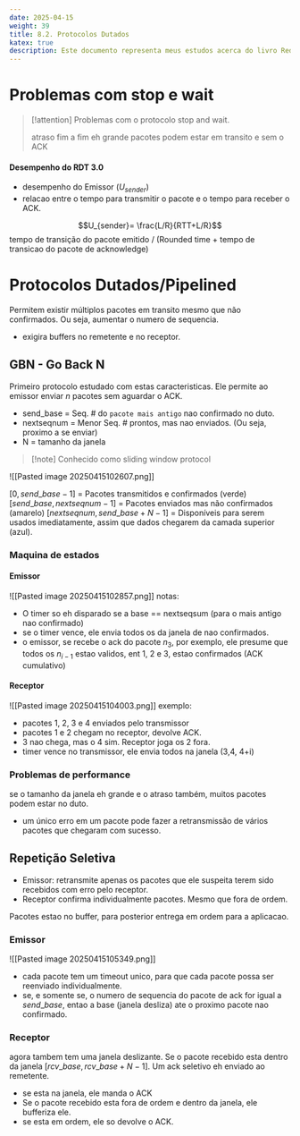 ```yaml
---
date: 2025-04-15
weight: 39
title: 8.2. Protocolos Dutados
katex: true
description: Este documento representa meus estudos acerca do livro Redes de Computadores e a Internet - uma abordagem top down
---
```

# Problemas com stop e wait

> [!attention] Problemas com o protocolo stop and wait.
> 
> atraso fim a fim eh grande
> pacotes podem estar em transito e sem o ACK

#### Desempenho do RDT 3.0
- desempenho do Emissor ($U_{sender}$)
- relacao entre o tempo para transmitir o pacote e o tempo para receber  o ACK.

$$U_{sender}= \frac{L/R}{RTT+L/R}$$
tempo de transição do pacote emitido / (Rounded time + tempo de transicao do pacote de acknowledge)

# Protocolos Dutados/Pipelined
Permitem existir múltiplos pacotes em transito mesmo que não confirmados. Ou seja, aumentar o numero de sequencia. 
- exigira buffers no remetente e no receptor.

## GBN - Go Back N
Primeiro protocolo estudado com estas caracteristicas. Ele permite ao emissor enviar $n$ pacotes sem aguardar o ACK.

- send_base = Seq. # do `pacote mais antigo` nao confirmado no duto.
- nextseqnum = Menor Seq. # prontos, mas nao enviados. (Ou seja, proximo a se enviar)
- N = tamanho da janela 

> [!note]  Conhecido como sliding window protocol


![[Pasted image 20250415102607.png]]

$[0, send\_base - 1]$ = Pacotes transmitidos e confirmados (verde)
$[send\_base, nextseqnum - 1]$ = Pacotes enviados mas não confirmados (amarelo)
$[nextseqnum, send\_base + N - 1]$ = Disponíveis para serem usados imediatamente,
assim que dados chegarem da camada superior (azul).

### Maquina de estados 
#### Emissor
![[Pasted image 20250415102857.png]]
notas:
- O timer so eh disparado se a base == nextseqsum (para o mais antigo nao confirmado)
- se o timer vence, ele envia todos os da janela de nao confirmados.
- o emissor, se recebe o ack do pacote $n_3$, por exemplo, ele presume que todos os $n_{i-1}$ estao validos, ent 1, 2 e 3, estao confirmados (ACK cumulativo)

#### Receptor
![[Pasted image 20250415104003.png]]
exemplo: 
- pacotes 1, 2, 3 e 4 enviados pelo transmissor
- pacotes 1 e 2 chegam no receptor, devolve ACK.
- 3 nao chega, mas o 4 sim. Receptor joga os 2 fora.
- timer vence no transmissor, ele envia todos na janela (3,4, 4+i)

### Problemas de performance
se o tamanho da janela eh grande e o atraso também, muitos pacotes podem estar no duto. 
- um único erro em um pacote pode fazer a retransmissão de vários pacotes que chegaram com sucesso.


## Repetição Seletiva
- Emissor: retransmite apenas os pacotes que ele suspeita terem sido recebidos com erro pelo receptor.
- Receptor confirma individualmente pacotes. Mesmo que fora de ordem.

Pacotes estao no buffer, para posterior entrega em ordem para a aplicacao.
### Emissor

![[Pasted image 20250415105349.png]]

- cada pacote tem um timeout unico, para que cada pacote possa ser reenviado individualmente.
- se, e somente se, o numero de sequencia do pacote de ack for igual a $send\_base$, entao a base (janela desliza) ate o proximo pacote nao confirmado.

### Receptor
agora tambem tem uma janela deslizante. Se o pacote recebido esta dentro da janela $[ rcv\_base, rcv\_base+N-1]$. Um ack seletivo eh enviado ao remetente. 
- se esta na janela, ele manda o ACK
- Se o pacote recebido esta fora de ordem e dentro da janela, ele bufferiza ele. 
- se esta em ordem, ele so devolve o ACK.
